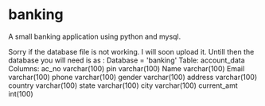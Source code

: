 # banking
A small banking application using python and mysql.

Sorry if the database file is not working.
I will soon upload it.
Untill then the database you will need is as :
Database = 'banking'
Table: account_data
Columns:
ac_no varchar(100) 
pin varchar(100) 
Name varchar(100) 
Email varchar(100) 
phone varchar(100) 
gender varchar(100) 
address varchar(100) 
country varchar(100) 
state varchar(100) 
city varchar(100) 
current_amt int(100)
